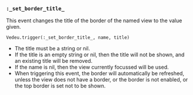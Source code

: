 ### `:_set_border_title_`
This event changes the title of the border of the named view to the
value given.

    Vedeu.trigger(:_set_border_title_, name, title)

- The title must be a string or nil.
- If the title is an empty string or nil, then the title will not be
  shown, and an existing title will be removed.
- If the name is nil, then the view currently focussed will be used.
- When triggering this event, the border will automatically be
  refreshed, unless the view does not have a border, or the border is
  not enabled, or the top border is set not to be shown.
